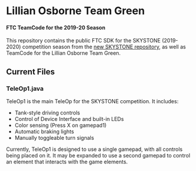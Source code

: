 # Lillian Osborne Team Green
#### FTC TeamCode for the 2019-20 Season

This repository contains the public FTC SDK for the SKYSTONE (2019-2020) competition season from the [new SKYSTONE repository](https://github.com/FIRST-Tech-Challenge/SKYSTONE), as well as TeamCode for the Lillian Osborne Team Green.

## Current Files

### TeleOp1.java
TeleOp1 is the main TeleOp for the SKYSTONE competition. It includes:
- Tank-style driving controls
- Control of Device Interface and built-in LEDs
- Color sensing (Press X on gamepad1)
- Automatic braking lights
- Manually toggleable turn signals

Currently, TeleOp1 is designed to use a single gamepad, with all controls being placed on it. It may be expanded to use a second gamepad to control an element that interacts with the game elements.
